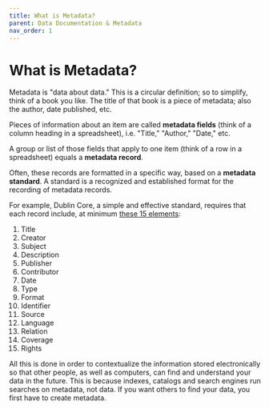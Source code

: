 ```yaml
---
title: What is Metadata?
parent: Data Documentation & Metadata
nav_order: 1
---
```


# What is Metadata?

Metadata is "data about data." This is a circular definition; so to simplify,
 think of a book you like. The title of that book is a piece of metadata; also
  the author, date published, etc.

Pieces of information about an item are called **metadata fields** (think of a
 column heading in a spreadsheet), i.e. "Title," "Author," "Date," etc.

A group or list of those fields that apply to one item (think of a row in a
 spreadsheet) equals a **metadata record**.

Often, these records are formatted in a specific way, based on a **metadata
 standard**. A standard is a recognized and established format for the recording
  of metadata records.

For example, Dublin Core, a simple and effective standard, requires that each
 record include, at minimum [these 15 elements](http://dublincore.org/documents/dces/):

1. Title
2. Creator
3. Subject
4. Description
5. Publisher
6. Contributor
7. Date
8. Type
9. Format
10. Identifier
11. Source
12. Language
13. Relation
14. Coverage
15. Rights

All this is done in order to contextualize the information stored electronically
 so that other people, as well as computers, can find and understand your data
  in the future. This is because indexes, catalogs and search engines run
   searches on metadata, not data. If you want others to find your data, you
    first have to create metadata.
